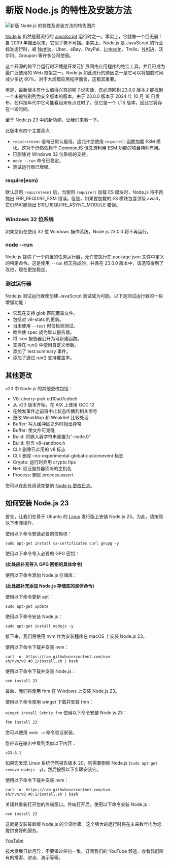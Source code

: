 # 新版 Node.js 的特性及安装方法

![新版 Node.js 的特性及安装方法的特色图片](https://cdn.thenewstack.io/media/2025/01/3878e196-getty-images-nvlb6gvemlc-unsplash-1-1024x683.jpg)

[Node.js](https://thenewstack.io/dev-news-node-js-23-and-rust-1-82-released-this-week/) 仍然是最流行的 [JavaScript](https://thenewstack.io/5-technical-javascript-trends-you-need-to-know-about-in-2025/) 运行时之一。事实上，它就像一个巨无霸：自 2009 年推出以来，它似乎势不可挡。事实上，Node.js 是 JavaScript 的行业标准运行时，被 [Netflix](https://thenewstack.io/developer-productivity-engineering-at-netflix/)、Uber、eBay、PayPal、[LinkedIn](https://thenewstack.io/linkedin-shares-its-developer-productivity-framework/)、Trello、[NASA](https://thenewstack.io/nasa-programmer-remembers-debugging-lisp-in-deep-space/)、沃尔玛、Groupon 等许多公司使用。

这个开源的跨平台运行时环境是开发可扩展网络应用程序的绝佳工具，并且已成为最广泛使用的 Web 框架之一。Node.js 如此流行的原因之一是它可以将加载时间减少多达 60%。对于大规模应用程序而言，这极其重要。

但是，最新版本有什么值得兴奋的呢？说实话，您必须回到 23.0.0 版本才能找到一个未被特别列为安全版本的版本。由于 23.0.0 版本于 2024 年 10 月 16 日发布，在科技年代中它可能看起来有点过时了，但它是一个 LTS 版本，因此它将存在一段时间。

至于 Node.js 23 中的新功能，让我们来看一下。

此版本有四个主要亮点：

- `require(esm)` 语句已默认启用。这允许您使用 `require()` 函数加载 ESM 模块。这对于仍然依赖于 [CommonJS](https://thenewstack.io/how-javascript-is-finally-improving-the-module-experience/) 但又想利用 ESM 功能的项目特别有用。
- 已删除对 Windows 32 位系统的支持。
- `node --run` 命令已稳定。
- 测试运行器已增强。

### require(esm)

默认启用 `require(esm)` 后，当使用 `require()` 加载 ES 模块时，Node.js 将不再抛出 ERR_REQUIRE_ESM 错误。但是，如果要加载的 ES 模块包含顶级 await，它仍然可能抛出 ERR_REQUIRE_ASYNC_MODULE 错误。

### Windows 32 位系统

如果您仍在使用 32 位 Windows 操作系统，Node.js 23.0.0 将不再运行。

### node --run

Node.js 提供了一个内置的任务运行器，允许您执行在 package.json 文件中定义的特定命令。这是使用 `--run` 标志完成的，并且在 23.0.0 版本中，该选项得到了改进，现在更加稳定。

### 测试运行器

Node.js 测试运行器使创建 JavaScript 测试成为可能。以下是测试运行器的一些增强功能：

- 它现在支持 glob 匹配覆盖文件。
- 包括对 v8-stats 的更新。
- 当未使用 `--test` 时仅检测测试。
- 始终使 spec 成为默认报告器。
- 将 lcov 报告器公开为可新建函数。
- 支持在 run() 中使用自定义参数。
- 添加了 test:summary 事件。
- 添加了通过 run() 支持覆盖率。

## 其他更改

v23 中 Node.js 的其他更改包括：

- V8: cherry-pick cd10ad7cdbe5
- 从 v23 版本开始，在 AIX 上使用 GCC 12
- 在触发事件之前将中止状态传播到相关信号
- 更改 WeakMap 和 WeakSet 比较处理
- Buffer: 写入缓冲区之外时抛出异常
- Buffer: 使文件可克隆
- Build: 将嵌入器字符串重置为“-node.0”
- Build: 包含 v8-sandbox.h
- CLI: 删除已弃用的 v8 标志
- CLI: 删除 –no-experimental-global-customevent 标志
- Crypto: 运行时弃用 crypto.fips
- Net: 验证服务器侦听的主机名
- Process: 删除 process.assert

您可以在此处阅读完整的 [Node.js 更改日志](https://nodejs.org/en)。

## 如何安装 Node.js 23

首先，让我们在基于 Ubuntu 的 [Linux](https://thenewstack.io/introduction-to-linux-operating-system) 发行版上安装 Node.js 23。为此，请按照以下步骤操作。

使用以下命令安装必要的依赖项：

`sudo apt-get install ca-certificates curl gnupg -y`

使用以下命令导入必要的 GPG 密钥：

**(此处应补充导入 GPG 密钥的具体命令)**

使用以下命令添加 Node.js 存储库：

**(此处应补充添加 Node.js 存储库的具体命令)**

使用以下命令更新 apt：

`sudo apt-get update`

使用以下命令安装 Node.js：

`sudo apt-get install nodejs -y`

接下来，我们将使用 nvm 作为安装程序在 macOS 上安装 Node.js 23。

使用以下命令下载并安装 nvm：

`curl -o- https://raw.githubusercontent.com/nvm-sh/nvm/v0.40.1/install.sh | bash`

使用以下命令下载并安装 Node.js：

`nvm install 23`

最后，我们将使用 fnm 在 Windows 上安装 Node.js 23。

使用以下命令使用 winget 下载并安装 fnm：

`winget install Schniz.fnm`
使用以下命令安装 Node.js 23：

`fnm install 23`

您可以使用 `node -v` 命令验证安装。

您应该在输出中看到类似以下内容：

`v23.6.1`

如果您发现 Linux 系统仍然报告版本 20，则需要删除 Node.js (`sudo apt-get remove nodejs -y`)，然后按照以下步骤安装它。

使用以下命令下载并安装 nvm：

`curl -o- https://raw.githubusercontent.com/nvm-sh/nvm/v0.40.1/install.sh | bash`

关闭并重新打开您的终端窗口。终端打开后，使用以下命令安装 Node.js：

`nvm install 23`

这就是安装最新版 Node.js 的全部步骤。这个强大的运行时将在未来数年内为您提供良好的服务。

[YouTube](https://youtube.com/thenewstack?sub_confirmation=1)

技术发展日新月异，不要错过任何一集。订阅我们的 YouTube 频道，收看我们所有的播客、访谈、演示等等。